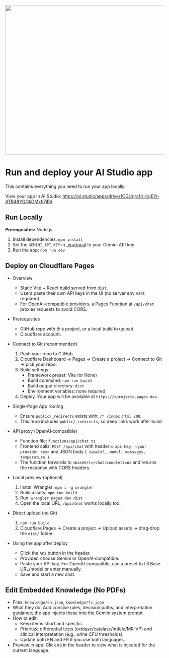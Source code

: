 <div align="center">
<img width="1200" height="475" alt="GHBanner" src="https://github.com/user-attachments/assets/0aa67016-6eaf-458a-adb2-6e31a0763ed6" />
</div>

# Run and deploy your AI Studio app

This contains everything you need to run your app locally.

View your app in AI Studio: https://ai.studio/apps/drive/1CGUqra14-4qEYi-ATB48YQOkDMxh7jRd

## Run Locally

**Prerequisites:**  Node.js


1. Install dependencies:
   `npm install`
2. Set the `GEMINI_API_KEY` in [.env.local](.env.local) to your Gemini API key
3. Run the app:
   `npm run dev`

## Deploy on Cloudflare Pages

- Overview
  - Static Vite + React build served from `dist`.
  - Users paste their own API keys in the UI (no server env vars required).
  - For OpenAI‑compatible providers, a Pages Function at `/api/chat` proxies requests to avoid CORS.

- Prerequisites
  - GitHub repo with this project, or a local build to upload.
  - Cloudflare account.

- Connect to Git (recommended)
  1. Push your repo to GitHub.
  2. Cloudflare Dashboard → Pages → Create a project → Connect to Git → pick your repo.
  3. Build settings:
     - Framework preset: Vite (or None)
     - Build command: `npm run build`
     - Build output directory: `dist`
     - Environment variables: none required
  4. Deploy. Your app will be available at `https://<project>.pages.dev`.

- Single‑Page App routing
  - Ensure `public/_redirects` exists with: `/* /index.html 200`.
  - This repo includes `public/_redirects`, so deep links work after build.

- API proxy (OpenAI‑compatible)
  - Function file: `functions/api/chat.ts`
  - Frontend calls: `POST /api/chat` with header `x-api-key: <your provider key>` and JSON body `{ baseUrl, model, messages, temperature }`.
  - The function forwards to `<baseUrl>/chat/completions` and returns the response with CORS headers.

- Local preview (optional)
  1. Install Wrangler: `npm i -g wrangler`
  2. Build assets: `npm run build`
  3. Run: `wrangler pages dev dist`
  4. Open the local URL; `/api/chat` works locally too.

- Direct upload (no Git)
  1. `npm run build`
  2. Cloudflare Pages → Create a project → Upload assets → drag‑drop the `dist/` folder.

- Using the app after deploy
  - Click the `API` button in the header.
  - Provider: choose Gemini or OpenAI‑compatible.
  - Paste your API key. For OpenAI‑compatible, use a preset to fill Base URL/model or enter manually.
  - Save and start a new chat.

## Edit Embedded Knowledge (No PDFs)

- Files: `knowledge/en.json`, `knowledge/fr.json`
- What they do: Add concise rules, decision paths, and interpretation guidance; the app injects these into the Gemini system prompt.
- How to edit:
  - Keep items short and specific.
  - Prioritize differential tests (oxidase/catalase/indole/MR-VP) and clinical interpretation (e.g., urine CFU thresholds).
  - Update both EN and FR if you use both languages.
- Preview in app: Click `KB` in the header to view what is injected for the current language.
